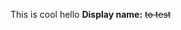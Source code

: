 This is cool
<inject key="azureaduseremail" enableCopy="false" enableClickToPaste="false" />
hello
**Display name:** <inject key="displayname" enableCopy="true" enableClickToPaste="false" /> ~~to test~~